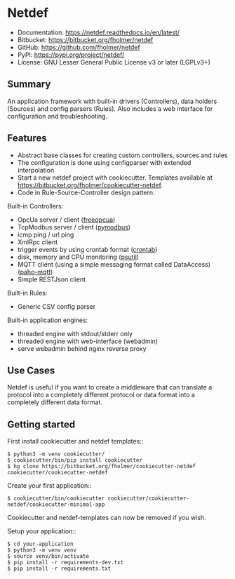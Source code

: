 Netdef
======

* Documentation: https://netdef.readthedocs.io/en/latest/
* Bitbucket: https://bitbucket.org/fholmer/netdef
* GitHub: https://github.com/fholmer/netdef
* PyPI: https://pypi.org/project/netdef/
* License: GNU Lesser General Public License v3 or later (LGPLv3+)

Summary
-------

An application framework with built-in drivers (Controllers),
data holders (Sources) and config parsers (Rules).
Also includes a web interface for configuration and troubleshooting.

Features
--------

* Abstract base classes for creating custom controllers, sources and rules
* The configuration is done using configparser with extended interpolation
* Start a new netdef project with cookiecutter. Templates available at https://bitbucket.org/fholmer/cookiecutter-netdef.
* Code in Rule-Source-Controller design pattern.

Built-in Controllers:

* OpcUa server / client ([freeopcua](https://pypi.org/project/freeopcua/))
* TcpModbus server / client ([pymodbus](https://pypi.org/project/pymodbus/))
* icmp ping / url ping
* XmlRpc client
* trigger events by using crontab format ([crontab](https://pypi.org/project/crontab/))
* disk, memory and CPU monitoring ([psutil](https://pypi.org/project/psutil/))
* MQTT client (using a simple messaging format called DataAccess) ([paho-mqtt](https://pypi.org/project/paho-mqtt/))
* Simple RESTJson client

Built-in Rules:

* Generic CSV config parser

Built-in application engines:

* threaded engine with stdout/stderr only
* threaded engine with web-interface (webadmin)
* serve webadmin behind nginx reverse proxy

Use Cases
---------

Netdef is useful if you want to create a middleware that can translate a
protocol into a completely different protocol or data format into a completely
different data format.

Getting started
---------------

First install cookiecutter and netdef templates::

    $ python3 -m venv cookiecutter/
    $ cookiecutter/bin/pip install cookiecutter
    $ hg clone https://bitbucket.org/fholmer/cookiecutter-netdef cookiecutter/cookiecutter-netdef

Create your first application::

    $ cookiecutter/bin/cookiecutter cookiecutter/cookiecutter-netdef/cookiecutter-minimal-app

Cookiecutter and netdef-templates can now be removed if you wish.

Setup your application::

    $ cd your-application
    $ python3 -m venv venv
    $ source venv/bin/activate
    $ pip install -r requirements-dev.txt
    $ pip install -r requirements.txt
